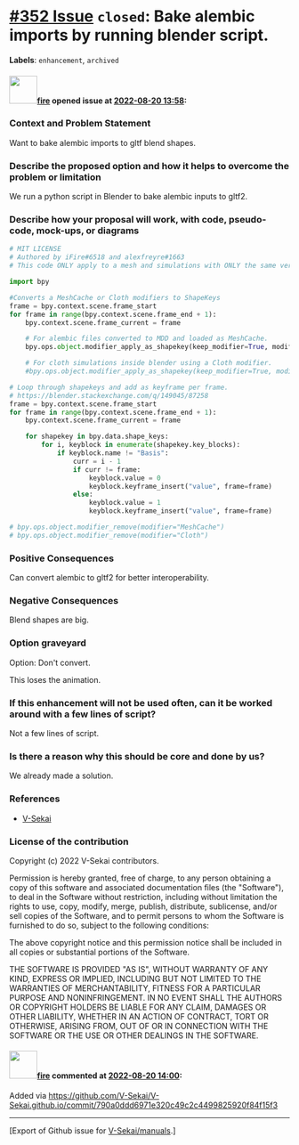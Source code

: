 # [\#352 Issue](https://github.com/V-Sekai/manuals/issues/352) `closed`: Bake alembic imports by running blender script.
**Labels**: `enhancement`, `archived`


#### <img src="https://avatars.githubusercontent.com/u/32321?u=c2e06a3d2b49a467aa907e54aa259516440267cc&v=4" width="50">[fire](https://github.com/fire) opened issue at [2022-08-20 13:58](https://github.com/V-Sekai/manuals/issues/352):

### Context and Problem Statement

Want to bake alembic imports to gltf blend shapes.

### Describe the proposed option and how it helps to overcome the problem or limitation

We run a python script in Blender to bake alembic inputs to gltf2.

### Describe how your proposal will work, with code, pseudo-code, mock-ups, or diagrams

```python
# MIT LICENSE
# Authored by iFire#6518 and alexfreyre#1663
# This code ONLY apply to a mesh and simulations with ONLY the same vertex number

import bpy

#Converts a MeshCache or Cloth modifiers to ShapeKeys
frame = bpy.context.scene.frame_start
for frame in range(bpy.context.scene.frame_end + 1):
    bpy.context.scene.frame_current = frame

    # For alembic files converted to MDD and loaded as MeshCache.
    bpy.ops.object.modifier_apply_as_shapekey(keep_modifier=True, modifier="MeshCache")

    # For cloth simulations inside blender using a Cloth modifier.
    #bpy.ops.object.modifier_apply_as_shapekey(keep_modifier=True, modifier="Cloth")

# Loop through shapekeys and add as keyframe per frame.
# https://blender.stackexchange.com/q/149045/87258
frame = bpy.context.scene.frame_start
for frame in range(bpy.context.scene.frame_end + 1):
    bpy.context.scene.frame_current = frame

    for shapekey in bpy.data.shape_keys:
        for i, keyblock in enumerate(shapekey.key_blocks):
            if keyblock.name != "Basis":
                curr = i - 1
                if curr != frame:
                    keyblock.value = 0
                    keyblock.keyframe_insert("value", frame=frame)
                else:
                    keyblock.value = 1
                    keyblock.keyframe_insert("value", frame=frame)

# bpy.ops.object.modifier_remove(modifier="MeshCache")
# bpy.ops.object.modifier_remove(modifier="Cloth")
```

### Positive Consequences

Can convert alembic to gltf2 for better interoperability.

### Negative Consequences

Blend shapes are big.

### Option graveyard

Option: Don't convert.

This loses the animation.

### If this enhancement will not be used often, can it be worked around with a few lines of script?

Not a few lines of script.

### Is there a reason why this should be core and done by us?

We already made a solution.

### References

- [V-Sekai](https://v-sekai.org/)


### License of the contribution

Copyright (c) 2022 V-Sekai contributors.

Permission is hereby granted, free of charge, to any person obtaining a copy of this software and associated documentation files (the "Software"), to deal in the Software without restriction, including without limitation the rights to use, copy, modify, merge, publish, distribute, sublicense, and/or sell copies of the Software, and to permit persons to whom the Software is furnished to do so, subject to the following conditions:

The above copyright notice and this permission notice shall be included in all copies or substantial portions of the Software.

THE SOFTWARE IS PROVIDED "AS IS", WITHOUT WARRANTY OF ANY KIND, EXPRESS OR IMPLIED, INCLUDING BUT NOT LIMITED TO THE WARRANTIES OF MERCHANTABILITY, FITNESS FOR A PARTICULAR PURPOSE AND NONINFRINGEMENT. IN NO EVENT SHALL THE AUTHORS OR COPYRIGHT HOLDERS BE LIABLE FOR ANY CLAIM, DAMAGES OR OTHER LIABILITY, WHETHER IN AN ACTION OF CONTRACT, TORT OR OTHERWISE, ARISING FROM, OUT OF OR IN CONNECTION WITH THE SOFTWARE OR THE USE OR OTHER DEALINGS IN THE SOFTWARE.


#### <img src="https://avatars.githubusercontent.com/u/32321?u=c2e06a3d2b49a467aa907e54aa259516440267cc&v=4" width="50">[fire](https://github.com/fire) commented at [2022-08-20 14:00](https://github.com/V-Sekai/manuals/issues/352#issuecomment-1221320177):

Added via https://github.com/V-Sekai/V-Sekai.github.io/commit/790a0ddd6971e320c49c2c4499825920f84f15f3


-------------------------------------------------------------------------------



[Export of Github issue for [V-Sekai/manuals](https://github.com/V-Sekai/manuals).]
